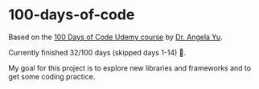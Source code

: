 # 100-days-of-code

Based on the [100 Days of Code Udemy course](https://www.udemy.com/course/100-days-of-code/) by [Dr. Angela Yu](https://github.com/angelabauer?tab=repositories).

Currently finished 32/100 days (skipped days 1-14) 🥳.

My goal for this project is to explore new libraries and frameworks and to get some coding practice.
